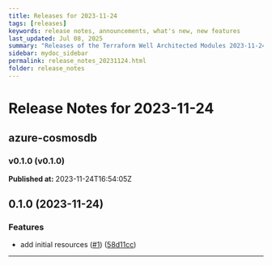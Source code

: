 ```yaml
---
title: Releases for 2023-11-24
tags: [releases]
keywords: release notes, announcements, what's new, new features
last_updated: Jul 08, 2025
summary: "Releases of the Terraform Well Architected Modules 2023-11-24"
sidebar: mydoc_sidebar
permalink: release_notes_20231124.html
folder: release_notes
---
```


# Release Notes for 2023-11-24

## azure-cosmosdb
### v0.1.0 (v0.1.0)
**Published at:** 2023-11-24T16:54:05Z

## 0.1.0 (2023-11-24)


### Features

* add initial resources ([#1](https://github.com/CloudNationHQ/terraform-azure-cosmosdb/issues/1)) ([58d11cc](https://github.com/CloudNationHQ/terraform-azure-cosmosdb/commit/58d11ccd8721aecb5a3a4d03109ca32753165442))

---

